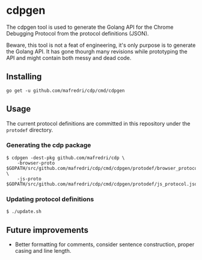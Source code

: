 # cdpgen

The cdpgen tool is used to generate the Golang API for the Chrome Debugging Protocol from the protocol definitions (JSON).

Beware, this tool is not a feat of engineering, it's only purpose is to generate the Golang API. It has gone thourgh many revisions while prototyping the API and might contain both messy and dead code.

## Installing

```console
go get -u github.com/mafredri/cdp/cmd/cdpgen
```

## Usage

The current protocol definitions are committed in this repository under the `protodef` directory.

### Generating the cdp package

```console
$ cdpgen -dest-pkg github.com/mafredri/cdp \
    -browser-proto $GOPATH/src/github.com/mafredri/cdp/cmd/cdpgen/protodef/browser_protocol.json \
    -js-proto $GOPATH/src/github.com/mafredri/cdp/cmd/cdpgen/protodef/js_protocol.json
```

### Updating protocol definitions

```console
$ ./update.sh
```

## Future improvements

- Better formatting for comments, consider sentence construction, proper casing and line length.
